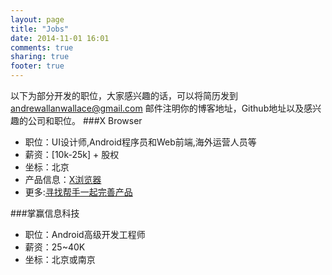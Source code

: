 ```yaml
---
layout: page
title: "Jobs"
date: 2014-11-01 16:01
comments: true
sharing: true
footer: true
---
```

以下为部分开发的职位，大家感兴趣的话，可以将简历发到 andrewallanwallace@gmail.com  邮件注明你的博客地址，Github地址以及感兴趣的公司和职位。
###X Browser
  * 职位：UI设计师,Android程序员和Web前端,海外运营人员等
  * 薪资：[10k-25k] + 股权
  * 坐标：北京
  * 产品信息：[X浏览器](http://app.mi.com/detail/85630)
  * 更多:[寻找帮手一起完善产品](http://www.jianshu.com/p/13fd9685e18f)

###掌赢信息科技
  * 职位：Android高级开发工程师
  * 薪资：25~40K
  * 坐标：北京或南京

